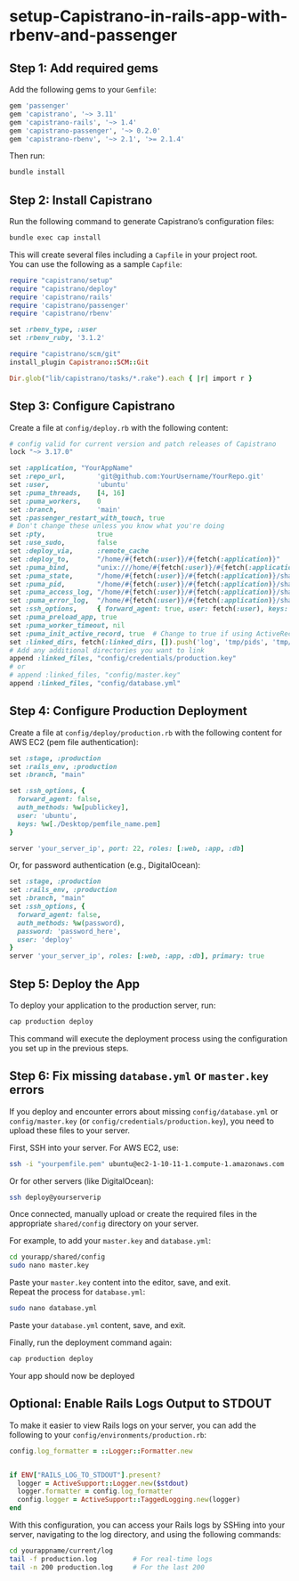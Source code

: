 # setup-Capistrano-in-rails-app-with-rbenv-and-passenger

## Step 1: Add required gems

Add the following gems to your `Gemfile`:

```ruby
gem 'passenger'
gem 'capistrano', '~> 3.11'
gem 'capistrano-rails', '~> 1.4'
gem 'capistrano-passenger', '~> 0.2.0'
gem 'capistrano-rbenv', '~> 2.1', '>= 2.1.4'
```

Then run:

```sh
bundle install
```

## Step 2: Install Capistrano

Run the following command to generate Capistrano’s configuration files:

```sh
bundle exec cap install
```

This will create several files including a `Capfile` in your project root.  
You can use the following as a sample `Capfile`:

```ruby
require "capistrano/setup"
require "capistrano/deploy"
require 'capistrano/rails'
require 'capistrano/passenger'
require 'capistrano/rbenv'

set :rbenv_type, :user
set :rbenv_ruby, '3.1.2'

require "capistrano/scm/git"
install_plugin Capistrano::SCM::Git

Dir.glob("lib/capistrano/tasks/*.rake").each { |r| import r }
```

## Step 3: Configure Capistrano

Create a file at `config/deploy.rb` with the following content:

```ruby
# config valid for current version and patch releases of Capistrano
lock "~> 3.17.0"

set :application, "YourAppName"
set :repo_url,        'git@github.com:YourUsername/YourRepo.git'
set :user,            'ubuntu'
set :puma_threads,    [4, 16]
set :puma_workers,    0
set :branch,          'main'
set :passenger_restart_with_touch, true
# Don't change these unless you know what you're doing
set :pty,             true
set :use_sudo,        false
set :deploy_via,      :remote_cache
set :deploy_to,       "/home/#{fetch(:user)}/#{fetch(:application)}"
set :puma_bind,       "unix:///home/#{fetch(:user)}/#{fetch(:application)}/shared/tmp/sockets/#{fetch(:application)}-puma.sock"
set :puma_state,      "/home/#{fetch(:user)}/#{fetch(:application)}/shared/tmp/pids/puma.state"
set :puma_pid,        "/home/#{fetch(:user)}/#{fetch(:application)}/shared/tmp/pids/puma.pid"
set :puma_access_log, "/home/#{fetch(:user)}/#{fetch(:application)}/shared/log/puma.error.log"
set :puma_error_log,  "/home/#{fetch(:user)}/#{fetch(:application)}/shared/log/puma.access.log"
set :ssh_options,     { forward_agent: true, user: fetch(:user), keys: %w(~/.ssh/id_rsa.pub) }
set :puma_preload_app, true
set :puma_worker_timeout, nil
set :puma_init_active_record, true  # Change to true if using ActiveRecord
set :linked_dirs, fetch(:linked_dirs, []).push('log', 'tmp/pids', 'tmp/cache', 'tmp/sockets')
# Add any additional directories you want to link
append :linked_files, "config/credentials/production.key"
# or
# append :linked_files, "config/master.key"
append :linked_files, "config/database.yml"
```

## Step 4: Configure Production Deployment

Create a file at `config/deploy/production.rb` with the following content for AWS EC2 (pem file authentication):

```ruby
set :stage, :production
set :rails_env, :production
set :branch, "main"

set :ssh_options, {
  forward_agent: false,
  auth_methods: %w[publickey],
  user: 'ubuntu',
  keys: %w[./Desktop/pemfile_name.pem]
}

server 'your_server_ip', port: 22, roles: [:web, :app, :db]
```

Or, for password authentication (e.g., DigitalOcean):

```ruby
set :stage, :production
set :rails_env, :production
set :branch, "main"
set :ssh_options, {
  forward_agent: false,
  auth_methods: %w(password),
  password: 'password_here',
  user: 'deploy'
}
server 'your_server_ip', roles: [:web, :app, :db], primary: true
```

## Step 5: Deploy the App

To deploy your application to the production server, run:

```sh
cap production deploy
```

This command will execute the deployment process using the configuration you set up in the previous steps.

## Step 6: Fix missing `database.yml` or `master.key` errors

If you deploy and encounter errors about missing `config/database.yml` or `config/master.key` (or `config/credentials/production.key`), you need to upload these files to your server.

First, SSH into your server. For AWS EC2, use:

```sh
ssh -i "yourpemfile.pem" ubuntu@ec2-1-10-11-1.compute-1.amazonaws.com
```

Or for other servers (like DigitalOcean):

```sh
ssh deploy@yourserverip
```

Once connected, manually upload or create the required files in the appropriate `shared/config` directory on your server.

For example, to add your `master.key` and `database.yml`:

```sh
cd yourapp/shared/config
sudo nano master.key
```

Paste your `master.key` content into the editor, save, and exit.  
Repeat the process for `database.yml`:

```sh
sudo nano database.yml
```

Paste your `database.yml` content, save, and exit.

Finally, run the deployment command again:

```sh
cap production deploy
```

Your app should now be deployed

## Optional: Enable Rails Logs Output to STDOUT

To make it easier to view Rails logs on your server, you can add the following to your `config/environments/production.rb`:

```ruby
config.log_formatter = ::Logger::Formatter.new


if ENV["RAILS_LOG_TO_STDOUT"].present?
  logger = ActiveSupport::Logger.new($stdout)
  logger.formatter = config.log_formatter
  config.logger = ActiveSupport::TaggedLogging.new(logger)
end
```

With this configuration, you can access your Rails logs by SSHing into your server, navigating to the log directory, and using the following commands:

```sh
cd yourappname/current/log
tail -f production.log         # For real-time logs
tail -n 200 production.log     # For the last 200
```
